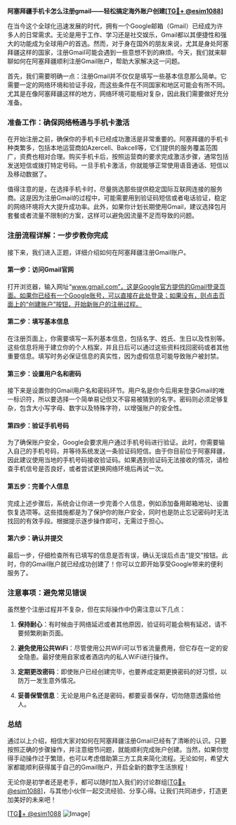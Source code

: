 **阿塞拜疆手机卡怎么注册gmail——轻松搞定海外账户创建[[TG💪+ @esim1088](https://t.me/s/esim1088)]**

在当今这个全球化迅速发展的时代，拥有一个Google邮箱（Gmail）已经成为许多人的日常需求。无论是用于工作、学习还是社交娱乐，Gmail都以其便捷性和强大的功能成为全球用户的首选。然而，对于身在国外的朋友来说，尤其是身处阿塞拜疆这样的国家，注册Gmail可能会遇到一些意想不到的麻烦。今天，我们就来聊聊如何在阿塞拜疆顺利注册Gmail账户，帮助大家解决这一问题。

首先，我们需要明确一点：注册Gmail并不仅仅是填写一些基本信息那么简单。它需要一定的网络环境和验证手段，而这些条件在不同国家和地区可能会有所不同。尤其是在像阿塞拜疆这样的地方，网络环境可能相对复杂，因此我们需要做好充分准备。

### 准备工作：确保网络畅通与手机卡激活

在开始注册之前，确保你的手机卡已经成功激活是非常重要的。阿塞拜疆的手机卡种类繁多，包括本地运营商如Azercell、Bakcell等，它们提供的服务覆盖范围广，资费也相对合理。购买手机卡后，按照运营商的要求完成激活步骤，通常包括发送短信或拨打特定号码。一旦手机卡激活，你就能够正常使用语音通话、短信以及移动数据了。

值得注意的是，在选择手机卡时，尽量挑选那些提供稳定国际互联网连接的服务商。这是因为注册Gmail的过程中，可能需要用到验证码短信或者电话验证，稳定的网络环境将大大提升成功率。此外，如果你计划长期使用Gmail，建议选择包月套餐或者流量不限制的方案，这样可以避免因流量不足而导致的问题。

### 注册流程详解：一步步教你完成

接下来，我们进入正题，详细介绍如何在阿塞拜疆注册Gmail账户。

#### 第一步：访问Gmail官网

打开浏览器，输入网址“www.gmail.com”，这是Google官方提供的Gmail登录页面。如果你已经有一个Google账号，可以直接在此处登录；如果没有，则点击页面上的“创建账户”按钮，开始新账户的注册过程。

#### 第二步：填写基本信息

在注册页面上，你需要填写一系列基本信息，包括名字、姓氏、生日以及性别等。这些信息将用于建立你的个人档案，并且日后可以通过这些资料找回密码或者其他重要信息。填写时务必保证信息的真实性，因为虚假信息可能导致账户被封禁。

#### 第三步：设置用户名和密码

接下来是设置你的Gmail用户名和密码环节。用户名是你今后用来登录Gmail的唯一标识符，所以要选择一个简单易记但又不容易被猜到的名字。密码则必须足够复杂，包含大小写字母、数字以及特殊字符，以增强账户的安全性。

#### 第四步：验证手机号码

为了确保账户安全，Google会要求用户通过手机号码进行验证。此时，你需要输入自己的手机号码，并等待系统发送一条验证码短信。由于你目前位于阿塞拜疆，因此建议使用当地的手机号码接收验证码。如果遇到验证码无法接收的情况，请检查手机信号是否良好，或者尝试更换网络环境后再试一次。

#### 第五步：完善个人信息

完成上述步骤后，系统会让你进一步完善个人信息，例如添加备用邮箱地址、设置恢复选项等。这些措施都是为了保护你的账户安全，同时也是防止忘记密码时无法找回的有效手段。根据提示逐步操作即可，无需过于担心。

#### 第六步：确认并提交

最后一步，仔细检查所有已填写的信息是否有误，确认无误后点击“提交”按钮。此时，你的Gmail账户就已经成功创建了！你可以立即开始享受Google带来的便利服务了。

### 注意事项：避免常见错误

虽然整个注册过程并不复杂，但在实际操作中仍需注意以下几点：

1. **保持耐心**：有时候由于网络延迟或者其他原因，验证码可能会稍有延迟，请不要频繁刷新页面。
   
2. **避免使用公共WiFi**：尽管使用公共WiFi可以节省流量费用，但它存在一定的安全隐患。最好使用自家或者酒店内的私人WiFi进行操作。

3. **定期更改密码**：即使账户已经创建完毕，也要养成定期更换密码的好习惯，以防万一发生意外情况。

4. **妥善保管信息**：无论是用户名还是密码，都要妥善保存，切勿随意透露给他人。

### 总结

通过以上介绍，相信大家对如何在阿塞拜疆注册Gmail已经有了清晰的认识。只要按照正确的步骤操作，并注意细节问题，就能顺利完成账户创建。当然，如果你觉得手动操作过于繁琐，也可以考虑借助第三方工具来简化流程。无论如何，希望大家都能顺利获得属于自己的Gmail账户，开启全新的数字生活旅程！

无论你是初学者还是老手，都可以随时加入我们的讨论群组[[TG💪+ @esim1088](https://t.me/s/esim1088)]，与其他小伙伴一起交流经验、分享心得。让我们共同进步，打造更加美好的未来吧！

[[TG💪+ @esim1088](https://t.me/s/esim1088) ![Image](https://i.postimg.cc/4NQfJmqS/Snipaste-2025-05-13-00-14-12.png)]